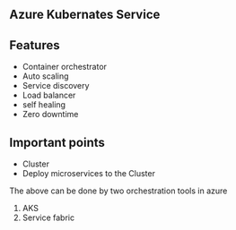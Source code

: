 ## Azure Kubernates Service

## Features
- Container orchestrator 
- Auto scaling 
- Service discovery
- Load balancer
- self healing 
- Zero downtime

## Important points
- Cluster
- Deploy microservices to the Cluster

The above can be done by two orchestration tools in azure 
1. AKS 
2. Service fabric 

